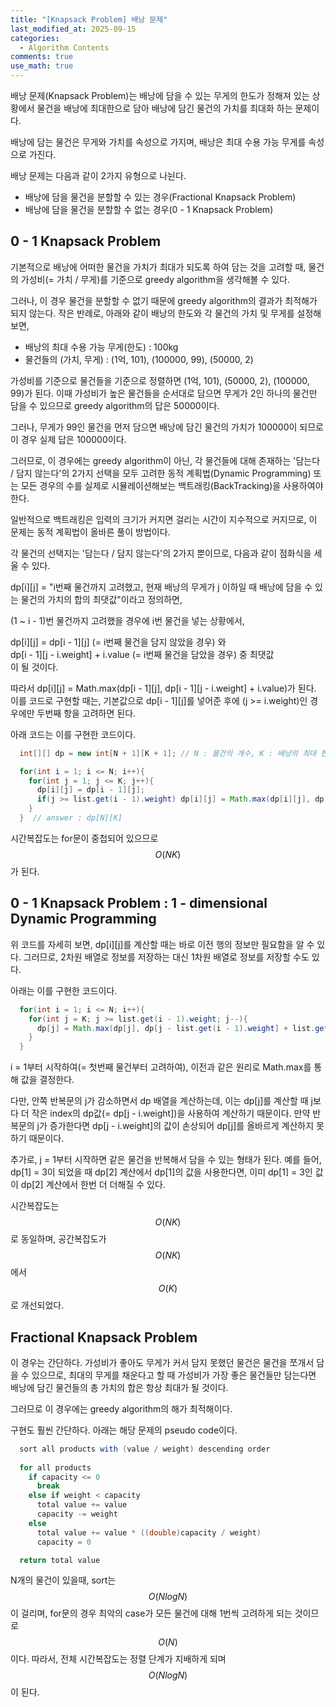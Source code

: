 ```yaml
---
title: "[Knapsack Problem] 배낭 문제"
last_modified_at: 2025-09-15
categories:
  - Algorithm Contents
comments: true
use_math: true
---  
```

  
배낭 문제(Knapsack Problem)는 배낭에 담을 수 있는 무게의 한도가 정해져 있는 상황에서 물건을 배낭에 최대한으로 담아 배낭에 담긴 물건의 가치를 최대화 하는 문제이다.  
  
배낭에 담는 물건은 무게와 가치를 속성으로 가지며, 배낭은 최대 수용 가능 무게를 속성으로 가진다.
  
배낭 문제는 다음과 같이 2가지 유형으로 나뉜다.  
  
- 배낭에 담을 물건을 분할할 수 있는 경우(Fractional Knapsack Problem)  
- 배낭에 담을 물건을 분할할 수 없는 경우(0 - 1 Knapsack Problem)  
  
## 0 - 1 Knapsack Problem  
기본적으로 배낭에 어떠한 물건을 가치가 최대가 되도록 하여 담는 것을 고려할 때, 물건의 가성비(= 가치 / 무게)를 기준으로 greedy algorithm을 생각해볼 수 있다.  
  
그러나, 이 경우 물건을 분할할 수 없기 때문에 greedy algorithm의 결과가 최적해가 되지 않는다. 작은 반례로, 아래와 같이 배낭의 한도와 각 물건의 가치 및 무게를 설정해보면,  
  
- 배낭의 최대 수용 가능 무게(한도) : 100kg  
- 물건들의 (가치, 무게) : (1억, 101), (100000, 99), (50000, 2)  
  
가성비를 기준으로 물건들을 기준으로 정렬하면 (1억, 101), (50000, 2), (100000, 99)가 된다. 이때 가성비가 높은 물건들을 순서대로 담으면 무게가 2인 하나의 물건만 담을 수 있으므로 greedy algorithm의 답은 50000이다.  
  
그러나, 무게가 99인 물건을 먼저 담으면 배낭에 담긴 물건의 가치가 100000이 되므로 이 경우 실제 답은 100000이다.  
  
그러므로, 이 경우에는 greedy algorithm이 아닌, 각 물건들에 대해 존재하는 '담는다 / 담지 않는다'의 2가지 선택을 모두 고려한 동적 계획법(Dynamic Programming) 또는 모든 경우의 수를 실제로 시뮬레이션해보는 백트래킹(BackTracking)을 사용하여야 한다.  
  
일반적으로 백트래킹은 입력의 크기가 커지면 걸리는 시간이 지수적으로 커지므로, 이 문제는 동적 계획법이 올바른 풀이 방법이다.  
  
각 물건의 선택지는 '담는다 / 담지 않는다'의 2가지 뿐이므로, 다음과 같이 점화식을 세울 수 있다.  
  
dp[i][j] = "i번째 물건까지 고려했고, 현재 배낭의 무게가 j 이하일 때 배낭에 담을 수 있는 물건의 가치의 합의 최댓값"이라고 정의하면,  
  
(1 ~ i - 1)번 물건까지 고려했을 경우에 i번 물건을 넣는 상황에서,  
  
dp[i][j] = dp[i - 1][j] (= i번째 물건을 담지 않았을 경우) 와  
           dp[i - 1][j - i.weight] + i.value (= i번째 물건을 담았을 경우) 중 최댓값  
이 될 것이다.  
  
따라서 dp[i][j] = Math.max(dp[i - 1][j], dp[i - 1][j - i.weight] + i.value)가 된다.  
이를 코드로 구현할 때는, 기본값으로 dp[i - 1][j]를 넣어준 후에 (j >= i.weight)인 경우에만 두번째 항을 고려하면 된다.  
  
아래 코드는 이를 구현한 코드이다.  
```java
  int[][] dp = new int[N + 1][K + 1]; // N : 물건의 개수, K : 배낭의 최대 한도

  for(int i = 1; i <= N; i++){
    for(int j = 1; j <= K; j++){
      dp[i][j] = dp[i - 1][j];
      if(j >= list.get(i - 1).weight) dp[i][j] = Math.max(dp[i][j], dp[i - 1][j - list.get(f - 1).weight] + list.get(f - 1).value);
    }
  }  // answer : dp[N][K]
```  
  
시간복잡도는 for문이 중첩되어 있으므로 $$O(NK)$$가 된다.  
  
## 0 - 1 Knapsack Problem : 1 - dimensional Dynamic Programming  
위 코드를 자세히 보면, dp[i][j]를 계산할 때는 바로 이전 행의 정보만 필요함을 알 수 있다. 그러므로, 2차원 배열로 정보를 저장하는 대신 1차원 배열로 정보를 저장할 수도 있다.  
  
아래는 이를 구현한 코드이다.  
```java
  for(int i = 1; i <= N; i++){
    for(int j = K; j >= list.get(i - 1).weight; j--){
      dp[j] = Math.max(dp[j], dp[j - list.get(i - 1).weight] + list.get(i - 1).value);
    }
  }
```  
  
i = 1부터 시작하여(= 첫번째 물건부터 고려하여), 이전과 같은 원리로 Math.max를 통해 값을 결정한다.  
  
다만, 안쪽 반복문의 j가 감소하면서 dp 배열을 계산하는데, 이는 dp[j]를 계산할 때 j보다 더 작은 index의 dp값(= dp[j - i.weight])을 사용하여 계산하기 때문이다. 만약 반복문의 j가 증가한다면 dp[j - i.weight]의 값이 손상되어 dp[j]를 올바르게 계산하지 못하기 때문이다.  
  
추가로, j = 1부터 시작하면 같은 물건을 반복해서 담을 수 있는 형태가 된다. 예를 들어, dp[1] = 3이 되었을 때 dp[2] 계산에서 dp[1]의 값을 사용한다면, 이미 dp[1] = 3인 값이 dp[2] 계산에서 한번 더 더해질 수 있다.  
  
시간복잡도는 $$O(NK)$$로 동일하며, 공간복잡도가 $$O(NK)$$에서 $$O(K)$$로 개선되었다.  
  
## Fractional Knapsack Problem  
이 경우는 간단하다. 가성비가 좋아도 무게가 커서 담지 못했던 물건은 물건을 쪼개서 담을 수 있으므로, 최대의 무게를 채운다고 할 때 가성비가 가장 좋은 물건들만 담는다면 배낭에 담긴 물건들의 총 가치의 합은 항상 최대가 될 것이다.  
  
그러므로 이 경우에는 greedy algorithm의 해가 최적해이다.  
  
구현도 훨씬 간단하다. 아래는 해당 문제의 pseudo code이다.  
```java
  sort all products with (value / weight) descending order
  
  for all products
    if capacity <= 0
      break
    else if weight < capacity
      total value += value
      capacity -= weight
    else
      total value += value * ((double)capacity / weight)
      capacity = 0

  return total value
```  
  
N개의 물건이 있을때, sort는 $$O(NlogN)$$이 걸리며, for문의 경우 최악의 case가 모든 물건에 대해 1번씩 고려하게 되는 것이므로 $$O(N)$$이다. 따라서, 전체 시간복잡도는 정렬 단계가 지배하게 되며 $$O(NlogN)$$이 된다.  
  